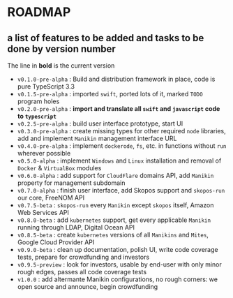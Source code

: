 # ROADMAP

## a list of features to be added and tasks to be done by version number

The line in **bold** is the current version

- `v0.1.0-pre-alpha` : Build and distribution framework in place, code is pure TypeScript 3.3
- `v0.1.5-pre-alpha` : imported `swift`, ported lots of it, marked `TODO` program holes
- `v0.2.0-pre-alpha` : **import and translate all `swift` and `javascript` code to `typescript`**
- `v0.2.5-pre-alpha` : build user interface prototype, start UI
- `v0.3.0-pre-alpha` : create missing types for other required `node` libraries, add and implement `Manikin` management interface URL
- `v0.4.0-pre-alpha` : implement `dockerode`, `fs`, etc. in functions without `run` wherever possible
- `v0.5.0-alpha` : implement `Windows` and `Linux` installation and removal of `Docker` & `VirtualBox` modules
- `v0.6.0-alpha` : add support for `CloudFlare` domains API, add `Manikin` property for management subdomain
- `v0.7.0-alpha` : finish user interface, add Skopos support and `skopos-run` our core, FreeNOM API
- `v0.7.5-beta` : `skopos-run` every `Manikin` except `skopos` itself, Amazon Web Services API
- `v0.8.0-beta` : add `kubernetes` support, get every applicable `Manikin` running through LDAP, Digital Ocean API
- `v0.8.5-beta` : create `kubernetes` versions of all `Manikins` and `Mites`, Google Cloud Provider API
- `v0.9.0-beta` : clean up documentation, polish UI, write code coverage tests, prepare for crowdfunding and investors
- `v0.9.5-preview` : look for investors, usable by end-user with only minor rough edges, passes all code coverage tests
- `v1.0.0` : add altermante Manikin configurations, no rough corners: we open source and announce, begin crowdfunding
